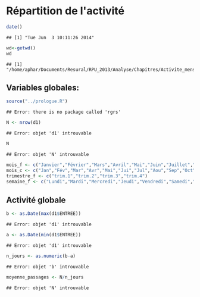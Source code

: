 Répartition de l'activité
========================================================

```r
date()
```

```
## [1] "Tue Jun  3 10:11:26 2014"
```

```r
wd<-getwd()
wd
```

```
## [1] "/home/aphar/Documents/Resural/RPU_2013/Analyse/Chapitres/Activite_mensuelle"
```
Variables globales:
-------------------

```r
source("../prologue.R")
```

```
## Error: there is no package called 'rgrs'
```

```r
N <- nrow(d1)
```

```
## Error: objet 'd1' introuvable
```

```r
N
```

```
## Error: objet 'N' introuvable
```

```r
mois_f <- c("Janvier","Février","Mars","Avril","Mai","Juin","Juillet","Août","Septembre","Octobre","Novembre","Décembre")
mois_c <- c("Jan","Fév","Mar","Avr","Mai","Jui","Jul","Aou","Sep","Oct","Nov","Déc")
trimestre_f <- c("trim.1","trim.2","trim.3","trim.4")
semaine_f <- c("Lundi","Mardi","Mercredi","Jeudi","Vendredi","Samedi","Dimanche")
```
Activité globale
----------------

```r
b <- as.Date(max(d1$ENTREE))
```

```
## Error: objet 'd1' introuvable
```

```r
a <- as.Date(min(d1$ENTREE))
```

```
## Error: objet 'd1' introuvable
```

```r
n_jours <- as.numeric(b-a)
```

```
## Error: objet 'b' introuvable
```

```r
moyenne_passages <- N/n_jours
```

```
## Error: objet 'N' introuvable
```









